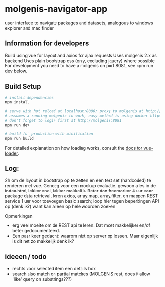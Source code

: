 # molgenis-navigator-app

user interface to navigate packages and datasets, analogous to windows explorer and mac finder

## Information for developers

Build using vue for layout and axios for ajax requests
Uses molgenis 2.x as backend
Uses plain bootstrap css (only, excluding jquery) where possible
For development you need to have a molgenis on port 8081, see npm run dev below.

## Build Setup

``` bash
# install dependencies
npm install

# serve with hot reload at localhost:8080; proxy to molgenis at http://molgenis:8081 for REST api
# assumes a running molgenis to work, easy method is using docker https://github.com/molgenis/docker
# don't forget to login first at http://molgenis:8081
npm run dev

# build for production with minification
npm run build
```

For detailed explanation on how loading works, consult the [docs for vue-loader](http://vuejs.github.io/vue-loader).

## Log:

2h om de layout in bootstrap op te zetten en een test set (hardcoded) te renderen met vue. Genoeg voor een mockup evaluatie. gewoon alles in de index.html, lekker snel, lekker makkelijk. Beter dan freemarker
4 uur voor package data retrieval, leren axios, array.map, array.filter, en mappen REST service
1 uur voor toevoegen basic search; loop hier tegen beperkingen API op (denk ik?) want kan alleen op hele woorden zoeken

Opmerkingen
* erg veel moeite om de REST api te leren. Dat moet makkelijker en/of beter gedocumenteerd.
* Een paar keer gedacht: waarom niet op server op lossen. Maar eigenlijk is dit net zo makkelijk denk ik?

## Ideeen / todo

* rechts voor selected item een details box
* search also match on partial matches (MOLGENIS rest, does it allow 'like' query on substrings???)
